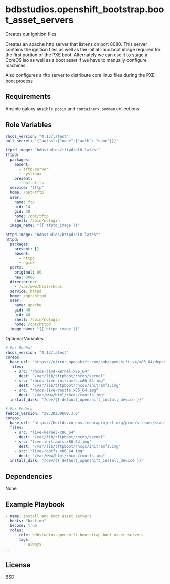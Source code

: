 bdbstudios.openshift_bootstrap.boot_asset_servers
=========
Creates our ignition files

Creates an apache http server that listens on port 8080. This server contains the ignition files as well as the initial linux
boot image required for the first portion of the PXE boot. Alternately we can use it to stage a
CoreOS iso as well as a boot asset if we have to manually configure machines.

Also configures a tftp server to distribute core linux files during the PXE boot process

Requirements
------------

Ansible galaxy `ansible.posix` and `containers.podman` collections

Role Variables
--------------

```yaml
rhcos_version: "4.13/latest"
pull_secret: '{"auths":{"none":{"auth": "none"}}}'

tfptd_image: "bdbstudios/tftpd:el8-latest"
tftpd:
  packages:
    absent:
      - tftp-server
      - syslinux
    present:
      - dnf-utils
  service: "tftp"
  home: /opt/tftp
  user:
    name: ftp
    uid: 14
    gid: 50
    home: /opt/tftp
    shell: /sbin/nologin
  image_name: "{{ tfptd_image }}"

httpd_image: "bdbstudios/httpd:el8-latest"
httpd:
  packages:
    present: []
    absent:
      - httpd
      - nginx
  ports:
    original: 80
    new: 8080
  directories:
    - /var/www/html/rhcos
  service: httpd
  home: /opt/httpd
  user:
    name: apache
    gid: 48
    uid: 48
    shell: /sbin/nologin
    home: /opt/httpd
  image_name: "{{ httpd_image }}"
```

Optional Variables

```yaml
# For Redhat
rhcos_version: "4.13/latest"
coreos:
  base_url: "https://mirror.openshift.com/pub/openshift-v4/x86_64/dependencies/rhcos/{{ rhcos_version }}/"
  files:
    - src: "rhcos-live-kernel-x86_64"
      dest: "/var/lib/tftpboot/rhcos/kernel"
    - src: "rhcos-live-initramfs.x86_64.img"
      dest: "/var/lib/tftpboot/rhcos/initramfs.img"
    - src: "rhcos-live-rootfs.x86_64.img"
      dest: "/var/www/html/rhcos/rootfs.img"
  install_disk: "/dev/{{ default_openshift_install_device }}"

```

```yaml
# For Fedora
fedcos_version: "38.20230609.3.0"
coreos:
  base_url: "https://builds.coreos.fedoraproject.org/prod/streams/stable/builds/{{ fedcos_version }}/x86_64/fedora-coreos-{{ fedcos_version }}-"
  files:
    - src: "live-kernel-x86_64"
      dest: "/var/lib/tftpboot/rhcos/kernel"
    - src: "live-initramfs.x86_64.img"
      dest: "/var/lib/tftpboot/rhcos/initramfs.img"
    - src: "live-rootfs.x86_64.img"
      dest: "/var/www/html/rhcos/rootfs.img"
  install_disk: "/dev/{{ default_openshift_install_device }}"
```


Dependencies
------------

None

Example Playbook
----------------

```yaml
- name: Install and boot asset servers
  hosts: "bastion"
  become: true
  roles:
    - role: bdbstudios.openshift_bootstrap.boot_asset_servers
      tags:
        - always
...
```
License
-------

BSD
